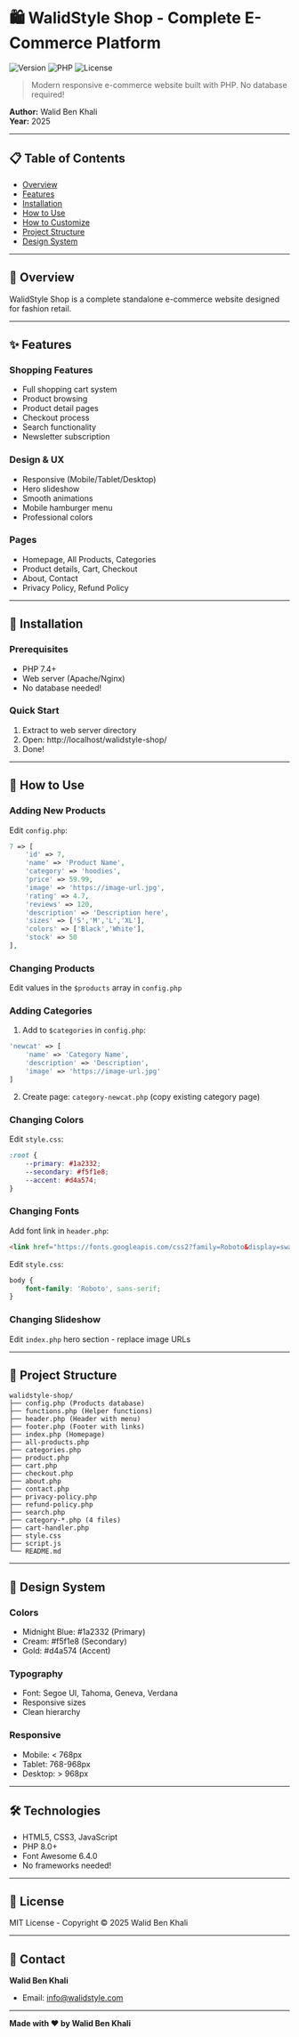 # 🛍️ WalidStyle Shop - Complete E-Commerce Platform

![Version](https://img.shields.io/badge/Version-1.0.0-blue)
![PHP](https://img.shields.io/badge/PHP-8.0+-purple)
![License](https://img.shields.io/badge/License-MIT-green)

> Modern responsive e-commerce website built with PHP. No database required!

**Author:** Walid Ben Khali  
**Year:** 2025

---

## 📋 Table of Contents
- [Overview](#overview)
- [Features](#features)
- [Installation](#installation)
- [How to Use](#how-to-use)
- [How to Customize](#how-to-customize)
- [Project Structure](#project-structure)
- [Design System](#design-system)

---

## 🎯 Overview

WalidStyle Shop is a complete standalone e-commerce website designed for fashion retail.

---

## ✨ Features

### Shopping Features
- Full shopping cart system
- Product browsing
- Product detail pages
- Checkout process
- Search functionality
- Newsletter subscription

### Design & UX
- Responsive (Mobile/Tablet/Desktop)
- Hero slideshow
- Smooth animations
- Mobile hamburger menu
- Professional colors

### Pages
- Homepage, All Products, Categories
- Product details, Cart, Checkout
- About, Contact
- Privacy Policy, Refund Policy

---

## 🚀 Installation

### Prerequisites
- PHP 7.4+
- Web server (Apache/Nginx)
- No database needed!

### Quick Start

1. Extract to web server directory
2. Open: http://localhost/walidstyle-shop/
3. Done!

---

## 📖 How to Use

### Adding New Products

Edit `config.php`:

```php
7 => [
    'id' => 7,
    'name' => 'Product Name',
    'category' => 'hoodies',
    'price' => 59.99,
    'image' => 'https://image-url.jpg',
    'rating' => 4.7,
    'reviews' => 120,
    'description' => 'Description here',
    'sizes' => ['S','M','L','XL'],
    'colors' => ['Black','White'],
    'stock' => 50
],
```

### Changing Products
Edit values in the `$products` array in `config.php`

### Adding Categories

1. Add to `$categories` in `config.php`:
```php
'newcat' => [
    'name' => 'Category Name',
    'description' => 'Description',
    'image' => 'https://image-url.jpg'
]
```

2. Create page: `category-newcat.php` (copy existing category page)

### Changing Colors

Edit `style.css`:
```css
:root {
    --primary: #1a2332;
    --secondary: #f5f1e8;
    --accent: #d4a574;
}
```

### Changing Fonts

Add font link in `header.php`:
```html
<link href="https://fonts.googleapis.com/css2?family=Roboto&display=swap" rel="stylesheet">
```

Edit `style.css`:
```css
body {
    font-family: 'Roboto', sans-serif;
}
```

### Changing Slideshow

Edit `index.php` hero section - replace image URLs

---

## 📁 Project Structure

```
walidstyle-shop/
├── config.php (Products database)
├── functions.php (Helper functions)
├── header.php (Header with menu)
├── footer.php (Footer with links)
├── index.php (Homepage)
├── all-products.php
├── categories.php
├── product.php
├── cart.php
├── checkout.php
├── about.php
├── contact.php
├── privacy-policy.php
├── refund-policy.php
├── search.php
├── category-*.php (4 files)
├── cart-handler.php
├── style.css
├── script.js
└── README.md
```

---

## 🎨 Design System

### Colors
- Midnight Blue: #1a2332 (Primary)
- Cream: #f5f1e8 (Secondary)
- Gold: #d4a574 (Accent)

### Typography
- Font: Segoe UI, Tahoma, Geneva, Verdana
- Responsive sizes
- Clean hierarchy

### Responsive
- Mobile: < 768px
- Tablet: 768-968px
- Desktop: > 968px

---

## 🛠️ Technologies

- HTML5, CSS3, JavaScript
- PHP 8.0+
- Font Awesome 6.4.0
- No frameworks needed!

---

## 📄 License

MIT License - Copyright © 2025 Walid Ben Khali

---

## 📧 Contact

**Walid Ben Khali**
- Email: info@walidstyle.com

---

**Made with ❤️ by Walid Ben Khali**
